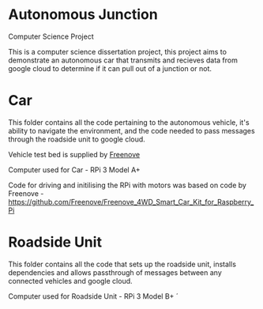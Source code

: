 # Autonomous Junction
Computer Science Project

This is a computer science dissertation project, this project aims to demonstrate an autonomous car that transmits and recieves data from google cloud to determine if it can pull out of a junction or not. 

# Car

This folder contains all the code pertaining to the autonomous vehicle, it's ability to navigate the environment, and the code needed to pass messages through the roadside unit to google cloud. 

Vehicle test bed is supplied by [Freenove](https://www.amazon.co.uk/Freenove-Raspberry-Tracking-Avoidance-Ultrasonic/dp/B07YD2LT9D/ref=sr_1_1_sspa?crid=8LF53A518LUX&keywords=raspberry+pi+kit+car&qid=1641486580&sprefix=raspberry+pi+kit+car%2Caps%2C59&sr=8-1-spons&psc=1&spLa=ZW5jcnlwdGVkUXVhbGlmaWVyPUEyWDlES01ONDZRNUoxJmVuY3J5cHRlZElkPUEwNjI5NjM5MzdOR1RQNElHRFRHRSZlbmNyeXB0ZWRBZElkPUEwNTk0ODI0MktFMUNBV044S1RVRCZ3aWRnZXROYW1lPXNwX2F0ZiZhY3Rpb249Y2xpY2tSZWRpcmVjdCZkb05vdExvZ0NsaWNrPXRydWU=)

Computer used for Car - RPi 3 Model A+

Code for driving and initilising the RPi with motors was based on code by Freenove - https://github.com/Freenove/Freenove_4WD_Smart_Car_Kit_for_Raspberry_Pi

# Roadside Unit

This folder contains all the code that sets up the roadside unit, installs dependencies and allows passthrough of messages between any connected vehicles and google cloud.

Computer used for Roadside Unit - RPi 3 Model B+ 
´
